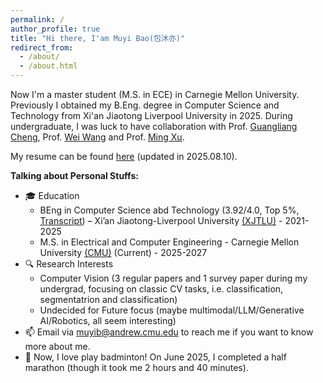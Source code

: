 ```yaml
---
permalink: /
author_profile: true
title: "Hi there, I'am Muyi Bao(包沐亦)"
redirect_from: 
  - /about/
  - /about.html
---
```



Now I'm a master student (M.S. in ECE) in Carnegie Mellon University. Previously I obtained my B.Eng. degree in Computer Science and Technology from Xi'an Jiaotong Liverpool University in 2025. During undergraduate, I was luck to have collaboration with Prof. [Guangliang Cheng](https://sites.google.com/view/guangliangcheng/homepage), Prof. [Wei Wang](https://scholar.xjtlu.edu.cn/en/persons/WeiWang03) and Prof. [Ming Xu](https://scholar.xjtlu.edu.cn/en/persons/MingXu).

My resume can be found [here](https://github.com/BaoBao0926/BaoBao0926.github.io/blob/master/assets/Muyi%20Bao%20CV.pdf) (updated in 2025.08.10).

**Talking about Personal Stuffs:**

- 🎓 Education
   - BEng in Computer Science abd Technology (3.92/4.0, Top 5%, [Transcript](https://github.com/BaoBao0926/BaoBao0926.github.io/blob/master/assets/Muyi%20Bao%20Transcript_Bachalor.pdf)) – Xi’an Jiaotong-Liverpool University [(XJTLU)](https://www.xjtlu.edu.cn/zh/) - 2021-2025
   - M.S. in Electrical and Computer Engineering - Carnegie Mellon University [(CMU)](https://www.cmu.edu/) (Current) - 2025-2027
- 🔍 Research Interests
   - Computer Vision (3 regular papers and 1 survey paper during my undergrad, focusing on classic CV tasks, i.e. classification, segmentatrion and classification)
   - Undecided for Future focus (maybe multimodal/LLM/Generative AI/Robotics, all seem interesting)
- 📫 Email via muyib@andrew.cmu.edu to reach me if you want to know more about me.
- 🏸 Now, I love play badminton! On June 2025, I completed a half marathon (though it took me 2 hours and 40 minutes).
